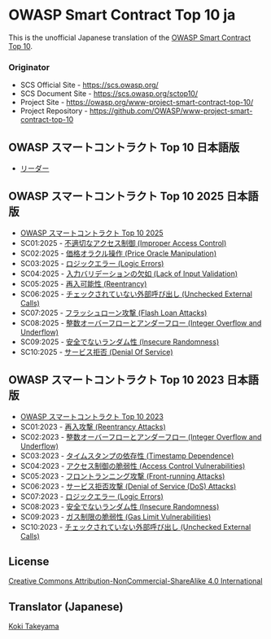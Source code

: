 # OWASP Smart Contract Top 10 ja

This is the unofficial Japanese translation of the [OWASP Smart Contract Top 10](https://github.com/OWASP/www-project-smart-contract-top-10).

### Originator

- SCS Official Site - <https://scs.owasp.org/>
- SCS Document Site - <https://scs.owasp.org/sctop10/>
- Project Site - <https://owasp.org/www-project-smart-contract-top-10/>
- Project Repository - <https://github.com/OWASP/www-project-smart-contract-top-10>

## OWASP スマートコントラクト Top 10 日本語版

* [リーダー](Document/leaders.md)

## OWASP スマートコントラクト Top 10 2025 日本語版

* [OWASP スマートコントラクト Top 10 2025](Document/index.md)
* SC01:2025 - [不適切なアクセス制御 (Improper Access Control)](Document/2025/ja/src/SC01-access-control.md)
* SC02:2025 - [価格オラクル操作 (Price Oracle Manipulation)](Document/2025/ja/src/SC02-price-oracle-manipulation.md)
* SC03:2025 - [ロジックエラー (Logic Errors)](Document/2025/ja/src/SC03-logic-errors.md)
* SC04:2025 - [入力バリデーションの欠如 (Lack of Input Validation)](Document/2025/ja/src/SC04-lack-of-input-validation.md)
* SC05:2025 - [再入可能性 (Reentrancy)](Document/2025/ja/src/SC05-reentrancy-attacks.md)
* SC06:2025 - [チェックされていない外部呼び出し (Unchecked External Calls)](Document/2025/ja/src/SC06-unchecked-external-calls.md)
* SC07:2025 - [フラッシュローン攻撃 (Flash Loan Attacks)](Document/2025/ja/src/SC07-flash-loan-attacks.md)
* SC08:2025 - [整数オーバーフローとアンダーフロー (Integer Overflow and Underflow)](Document/2025/ja/src/SC08-integer-overflow-underflow.md)
* SC09:2025 - [安全でないランダム性 (Insecure Randomness)](Document/2025/ja/src/SC09-insecure-randomness.md)
* SC10:2025 - [サービス拒否 (Denial Of Service)](Document/2025/ja/src/SC10-denial-of-service.md)

## OWASP スマートコントラクト Top 10 2023 日本語版

* [OWASP スマートコントラクト Top 10 2023](Document/index.2023.md)
* SC01:2023 - [再入攻撃 (Reentrancy Attacks)](Document/2023/ja/src/SC01-reentrancy-attacks.md)
* SC02:2023 - [整数オーバーフローとアンダーフロー (Integer Overflow and Underflow)](Document/2023/ja/src/SC02-integer-overflow-underflow.md)
* SC03:2023 - [タイムスタンプの依存性 (Timestamp Dependence)](Document/2023/ja/src/SC03-timestamp-dependence.md)
* SC04:2023 - [アクセス制御の脆弱性 (Access Control Vulnerabilities)](Document/2023/ja/src/SC04-access-control-vulnerabilities.md)
* SC05:2023 - [フロントランニング攻撃 (Front-running Attacks)](Document/2023/ja/src/SC05-front-running-attacks.md)
* SC06:2023 - [サービス拒否攻撃 (Denial of Service (DoS) Attacks)](Document/2023/ja/src/SC06-denial-of-service-attacks.md)
* SC07:2023 - [ロジックエラー (Logic Errors)](Document/2023/ja/src/SC07-logic-errors.md)
* SC08:2023 - [安全でないランダム性 (Insecure Randomness)](Document/2023/ja/src/SC08-insecure-randomness.md)
* SC09:2023 - [ガス制限の脆弱性 (Gas Limit Vulnerabilities)](Document/2023/ja/src/SC09-gas-limit-vulnerabilities.md)
* SC10:2023 - [チェックされていない外部呼び出し (Unchecked External Calls)](Document/2023/ja/src/SC10-unchecked-external-calls.md)

## License

[Creative Commons Attribution-NonCommercial-ShareAlike 4.0 International](https://creativecommons.org/licenses/by-nc-sa/4.0/)

## Translator (Japanese)

[Koki Takeyama](https://github.com/coky-t)
